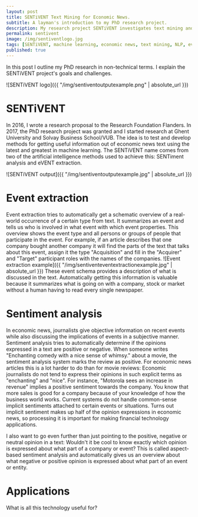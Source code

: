 ```yaml
---
layout: post
title: SENTiVENT Text Mining for Economic News.
subtitle: A layman's introduction to my PhD research project.
description: My research project SENTiVENT investigates text mining and machine learning for economic news.
permalink: sentivent
image: /img/sentiventlogo.jpg
tags: [SENTiVENT, machine learning, economic news, text mining, NLP, event extraction, sentiment analysis]
published: true
---
```

In this post I outline my PhD research in non-technical terms.
I explain the SENTiVENT project's goals and challenges.

![SENTiVENT logo]({{ "/img/sentiventoutputexample.png" | absolute_url }})

# SENTiVENT
In 2016, I wrote a research proposal to the Research Foundation Flanders.
In 2017, the PhD research project was granted and I started research at Ghent
University and Solvay Business School/VUB.
The idea is to test and develop methods for getting useful information out of
economic news text using the latest and greatest in machine learning.
The SENTiVENT name comes from two of the artificial intelligence methods used to achieve this:
SENTiment analysis and eVENT extraction.

![SENTiVENT output]({{ "/img/sentiventoutputexample.jpg" | absolute_url }})

# Event extraction
Event extraction tries to automatically get a schematic overview of a real-world occurrence of a certain type from text.
It summarizes an event and tells us who is involved in what event with which event properties.
This overview shows the event type and all persons or groups of people that participate in the event.
For example, if an article describes that one company bought another company it will find the parts of the text that talks about this event,
assign it the type "Acquisition" and fill in the "Acquirer" and "Target" participant roles with the names of the companies.
![Event extraction example]({{ "/img/sentiventeventextractionexample.jpg" | absolute_url }})
These event schema provides a description of what is discussed in the text.
Automatically getting this information is valuable because it summarizes what is going on with a company, stock or market without a human having to read every single newspaper.

# Sentiment analysis
In economic news, journalists give objective information on recent events while also discussing the implications of events in a subjective manner.
Sentiment analysis tries to automatically determine if the opinions expressed in a text are positive or negative.
When someone writes "Enchanting comedy with a nice sense of whimsy." about a movie, the sentiment analysis system marks the review as positive.
For economic news articles this is a lot harder to do than for movie reviews:
Economic journalists do not tend to express their opinions in such explicit terms as "enchanting" and "nice".
For instance, "Motorola sees an increase in revenue" implies a positive sentiment towards the company.
You know that more sales is good for a company because of your knowledge of how the business world works.
Current systems do not handle common-sense implicit sentiments attached to certain events or situations.
Turns out implicit sentiment makes up half of the opinion expressions in economic news, so processing it is important for making financial technology applications.

I also want to go even further than just pointing to the positive, negative or neutral opinion in a text:
Wouldn't it be cool to know exactly which opinion is expressed about what part of a company or event?
This is called aspect-based sentiment analysis and automatically gives us an overview about what negative or positive opinion is expressed about what part of an event or entity.

# Applications
What is all this technology useful for?

